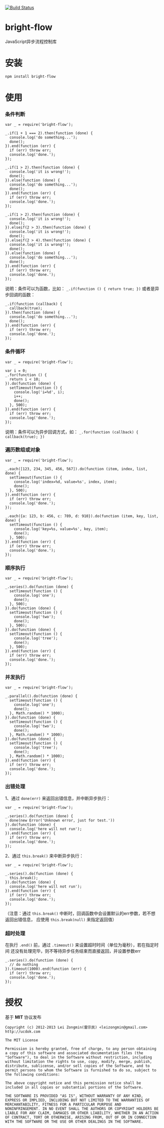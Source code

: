 [![Build Status](https://secure.travis-ci.org/leizongmin/bright-flow.png?branch=master)](http://travis-ci.org/leizongmin/bright-flow)

bright-flow
===========

JavaScript异步流程控制库

安装
========

```bash
npm install bright-flow
```


使用
========

### 条件判断

```
var _ = require('bright-flow');

_.if(1 + 1 === 2).then(function (done) {
  console.log('do something...');
  done();
}).end(function (err) {
  if (err) throw err;
  console.log('done.');
});

_.if(1 > 2).then(function (done) {
  console.log('it is wrong!');
  done();
}).else(function (done) {
  console.log('do something...');
  done();
}).end(function (err) {
  if (err) throw err;
  console.log('done.');
});

_.if(1 > 2).then(function (done) {
  console.log('it is wrong!');
  done();
}).elseif(2 > 3).then(function (done) {
  console.log('it is wrong!');
  done();
}).elseif(2 > 4).then(function (done) {
  console.log('it is wrong!');
  done();
}).else(function (done) {
  console.log('do something...');
  done();
}).end(function (err) {
  if (err) throw err;
  console.log('done.');
});
```

说明：条件可以为函数，比如： `_.if(function () { return true; })` 或者是异步回调的函数：

```
_.if(function (callback) {
  callback(true);
}).then(function (done) {
  console.log('do something...');
  done();
}).end(function (err) {
  if (err) throw err;
  console.log('done.');
});
```

### 条件循环

```
var _ = require('bright-flow');

var i = 0;
_.for(function () {
  return i < 10;
}).do(function (done) {
  setTimeout(function () {
    console.log('i=%d', i);
    i++;
    done();
  }, 500);
}).end(function (err) {
  if (err) throw err;
  console.log('done.');
});
```

说明：条件可以为异步回调方式，如： `_.for(function (callback) { callback(true); })`

### 遍历数组或对象

```
var _ = require('bright-flow');

_.each([123, 234, 345, 456, 567]).do(function (item, index, list, done) {
  setTimeout(function () {
    console.log('index=%d, value=%s', index, item);
    done();
  }, 500);
}).end(function (err) {
  if (err) throw err;
  console.log('done.');
});

_.each({a: 123, b: 456, c: 789, d: 910}).do(function (item, key, list, done) {
  setTimeout(function () {
    console.log('key=%s, value=%s', key, item);
    done();
  }, 500);
}).end(function (err) {
  if (err) throw err;
  console.log('done.');
});
```

### 顺序执行

```
var _ = require('bright-flow');

_.series().do(function (done) {
  setTimeout(function () {
    console.log('one');
    done();
  }, 500);
}).do(function (done) {
  setTimeout(function () {
    console.log('two');
    done();
  }, 500);
}).do(function (done) {
  setTimeout(function () {
    console.log('tree');
    done();
  }, 500);
}).end(function (err) {
  if (err) throw err;
  console.log('done.');
});
```

### 并发执行

```
var _ = require('bright-flow');

_.parallel().do(function (done) {
  setTimeout(function () {
    console.log('one');
    done();
  }, Math.random() * 1000);
}).do(function (done) {
  setTimeout(function () {
    console.log('two');
    done();
  }, Math.random() * 1000);
}).do(function (done) {
  setTimeout(function () {
    console.log('tree');
    done();
  }, Math.random() * 1000);
}).end(function (err) {
  if (err) throw err;
  console.log('done.');
});
```

### 出错处理

1、通过 `done(err)` 来返回出错信息，并中断异步执行：

```
var _ = require('bright-flow');

_.series().do(function (done) {
  done(new Error('Unknown error, just for test.'))
}).do(function (done) {
  console.log('here will not run');
}).end(function (err) {
  if (err) throw err;
  console.log('done.');
});
```

2、通过 `this.break()` 来中断异步执行：

```
var _ = require('bright-flow');

_.series().do(function (done) {
  this.break();
}).do(function (done) {
  console.log('here will not run');
}).end(function (err) {
  if (err) throw err;
  console.log('done.');
});
```

（注意：通过 `this.break()` 中断时，回调函数中会设置默认的err参数，若不想返回出错信息，
应使用 `this.break(null)` 来指定返回值）

### 超时处理

在执行 `.end()` 前，通过 `.timeout()` 来设置超时时间（单位为毫秒），若在指定时间
还没有处理完毕，则不等待异步任务结束而直接返回，并设置参数err

```
_.series().do(function (done) {
  // do nothing
}).timeout(1000).end(function (err) {
  if (err) throw err;
  console.log('done.');
});
```


授权
==========

基于 __MIT__ 协议发布

```
Copyright (c) 2012-2013 Lei Zongmin(雷宗民) <leizongmin@gmail.com>
http://ucdok.com

The MIT License

Permission is hereby granted, free of charge, to any person obtaining
a copy of this software and associated documentation files (the
"Software"), to deal in the Software without restriction, including
without limitation the rights to use, copy, modify, merge, publish,
distribute, sublicense, and/or sell copies of the Software, and to
permit persons to whom the Software is furnished to do so, subject to
the following conditions:

The above copyright notice and this permission notice shall be
included in all copies or substantial portions of the Software.

THE SOFTWARE IS PROVIDED "AS IS", WITHOUT WARRANTY OF ANY KIND,
EXPRESS OR IMPLIED, INCLUDING BUT NOT LIMITED TO THE WARRANTIES OF
MERCHANTABILITY, FITNESS FOR A PARTICULAR PURPOSE AND
NONINFRINGEMENT. IN NO EVENT SHALL THE AUTHORS OR COPYRIGHT HOLDERS BE
LIABLE FOR ANY CLAIM, DAMAGES OR OTHER LIABILITY, WHETHER IN AN ACTION
OF CONTRACT, TORT OR OTHERWISE, ARISING FROM, OUT OF OR IN CONNECTION
WITH THE SOFTWARE OR THE USE OR OTHER DEALINGS IN THE SOFTWARE.
```